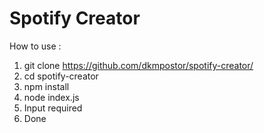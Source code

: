 # Spotify Creator

How to use :
1. git clone https://github.com/dkmpostor/spotify-creator/
2. cd spotify-creator
3. npm install
4. node index.js
5. Input required
6. Done
